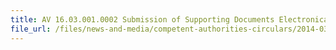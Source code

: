 ```yaml
---
title: AV 16.03.001.0002 Submission of Supporting Documents Electronically for TradeNet Declarations for Import, Export and Transhipment of Animal and Animal Products 
file_url: /files/news-and-media/competent-authorities-circulars/2014-03-13-CA2.pdf
---
```

